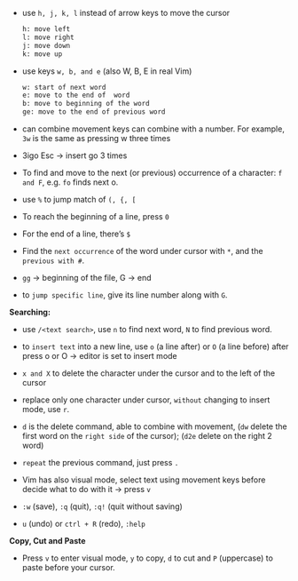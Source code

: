 - use `h, j, k, l` instead of arrow keys to move the cursor
    ```txt
    h: move left
    l: move right
    j: move down
    k: move up
    ```

- use keys `w, b, and e` (also W, B, E in real Vim)
    ```txt
    w: start of next word
    e: move to the end of  word
    b: move to beginning of the word
    ge: move to the end of previous word
    ```

- can combine movement keys can combine with a number. For example, `3w` is the same as pressing w three times

- 3igo Esc → insert go 3 times

- To find and move to the next (or previous) occurrence of a character: `f and F`, e.g. `fo` finds next o.

- use `%` to jump match of `(, {, [`
- To reach the beginning of a line, press `0`
- For the end of a line, there’s `$`
- Find the `next occurrence` of the word under cursor with `*`, and the `previous with #`.

- `gg` → beginning of the file, G → end
- to `jump specific line`, give its line number along with `G`.


**Searching:**
   - use `/<text search>`, use `n` to find next word, `N` to find previous word.

- to `insert text` into a new line, use `o` (a line after) or `O` (a line before)
   after press o or O → editor is set to insert mode
 
- `x and X` to delete the character under the cursor and to the left of the cursor

- replace only one character under cursor, `without` changing to insert mode, use `r`.

- `d` is the delete command, able to combine with movement, (`dw` delete the first word on the `right side` of the cursor); (`d2e` delete on the right 2 word)

- `repeat` the previous command, just press `.`

- Vim has also visual mode, select text using movement keys before decide what to do with it → press `v`

- `:w` (save), `:q` (quit), `:q!` (quit without saving)
 - `u` (undo) or `ctrl + R` (redo), `:help`

**Copy, Cut and Paste**
- Press `v` to enter visual mode,  `y` to copy, `d` to cut and `P` (uppercase) to paste before your cursor.